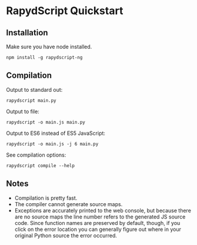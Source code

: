 # RapydScript Quickstart

## Installation

Make sure you have node installed.

```
npm install -g rapydscript-ng
```

## Compilation

Output to standard out:

```
rapydscript main.py
```

Output to file:

```
rapydscript -o main.js main.py
```

Output to ES6 instead of ES5 JavaScript:

```
rapydscript -o main.js -j 6 main.py
```

See compilation options:

```
rapydscript compile --help
```

## Notes

- Compilation is pretty fast.
- The compiler cannot generate source maps.
- Exceptions are accurately printed to the web console, but because there are no source maps the line number refers to the generated JS source code. Since function names are preserved by default, though, if you click on the error location you can generally figure out where in your original Python source the error occurred.
